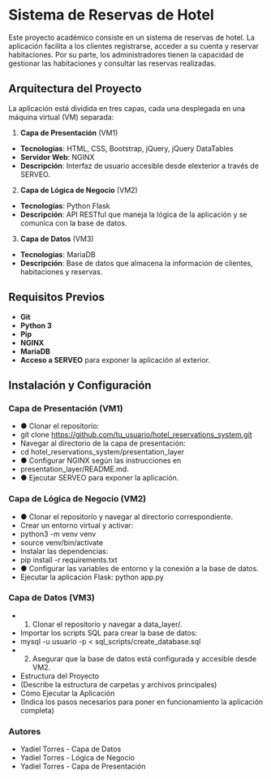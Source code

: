 # Sistema de Reservas de Hotel

Este proyecto académico consiste en un sistema de reservas de hotel. La aplicación facilita a los clientes registrarse, acceder a su cuenta y reservar habitaciones. Por su parte, los administradores tienen la capacidad de gestionar las habitaciones y consultar las reservas realizadas.

## Arquitectura del Proyecto
La aplicación está dividida en tres capas, cada una desplegada en una máquina virtual (VM) separada:

1. **Capa de Presentación** (VM1)
- **Tecnologías**: HTML, CSS, Bootstrap, jQuery, jQuery
DataTables
- **Servidor Web**: NGINX
- **Descripción**: Interfaz de usuario accesible desde elexterior a través de SERVEO.

2. **Capa de Lógica de Negocio** (VM2)
- **Tecnologías**: Python Flask
- **Descripción**: API RESTful que maneja la lógica de la
aplicación y se comunica con la base de datos.
3. **Capa de Datos** (VM3)
- **Tecnologías**: MariaDB
- **Descripción**: Base de datos que almacena la información
de clientes, habitaciones y reservas.
## Requisitos Previos
- **Git**
- **Python 3**
- **Pip**
- **NGINX**
- **MariaDB**
- **Acceso a SERVEO** para exponer la aplicación al exterior.
## Instalación y Configuración

### Capa de Presentación (VM1)
- ● Clonar el repositorio:
- git clone https://github.com/tu_usuario/hotel_reservations_system.git
- Navegar al directorio de la capa de presentación:
- cd hotel_reservations_system/presentation_layer
- ● Configurar NGINX según las instrucciones en
- presentation_layer/README.md.
- ● Ejecutar SERVEO para exponer la aplicación.


### Capa de Lógica de Negocio (VM2)
- ● Clonar el repositorio y navegar al directorio correspondiente.
- Crear un entorno virtual y activar:
- python3 -m venv venv
- source venv/bin/activate
- Instalar las dependencias:
- pip install -r requirements.txt
- ● Configurar las variables de entorno y la conexión a la base de datos.
- Ejecutar la aplicación Flask: python app.py

### Capa de Datos (VM3)
- 1. Clonar el repositorio y navegar a data_layer/.
- Importar los scripts SQL para crear la base de datos:
- mysql -u usuario -p < sql_scripts/create_database.sql
- 2. Asegurar que la base de datos está configurada y accesible desde VM2.
- Estructura del Proyecto
- (Describe la estructura de carpetas y archivos principales)
- Cómo Ejecutar la Aplicación
- (Indica los pasos necesarios para poner en funcionamiento la aplicación completa)


### Autores
- Yadiel Torres - Capa de Datos
- Yadiel Torres - Lógica de Negocio
- Yadiel Torres - Capa de Presentación
